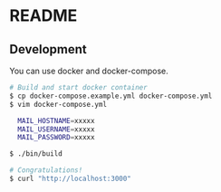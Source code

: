 # README

## Development

You can use docker and docker-compose.

```sh
# Build and start docker container
$ cp docker-compose.example.yml docker-compose.yml
$ vim docker-compose.yml

  MAIL_HOSTNAME=xxxxx
  MAIL_USERNAME=xxxxx
  MAIL_PASSWORD=xxxxx

$ ./bin/build

# Congratulations!
$ curl "http://localhost:3000"
```
